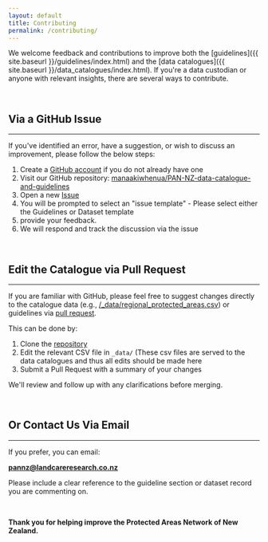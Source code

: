 ```yaml
---
layout: default
title: Contributing
permalink: /contributing/
---
```


We welcome feedback and contributions to improve both the [guidelines]({{ site.baseurl }}/guidelines/index.html) and 
the [data catalogues]({{ site.baseurl }}/data_catalogues/index.html). If you're a data custodian or anyone 
with relevant insights, there are several ways to contribute.

<br>



## Via a GitHub Issue
---

If you've identified an error, have a suggestion, or wish to discuss an
improvement, please follow the below steps:

1. Create a [GitHub account](https://github.com/) if you do not already have one
2. Visit our GitHub repository: [manaakiwhenua/PAN-NZ-data-catalogue-and-guidelines](https://github.com/manaakiwhenua/PAN-NZ-data-catalogue-and-guidelines)
3. Open a new [Issue](https://github.com/manaakiwhenua/PAN-NZ-data-catalogue-and-guidelines/issues) 
4. You will be prompted to select an "issue template" - Please select either the Guidelines or Dataset template
5. provide your feedback. 
6. We will respond and track the discussion via the issue


<br>





## Edit the Catalogue via Pull Request
---

If you are familiar with GitHub, please feel free to suggest changes directly 
to the catalogue data (e.g., [/_data/regional_protected_areas.csv](https://github.com/manaakiwhenua/PAN-NZ-data-catalogue-and-guidelines/blob/main/_data/regional_protected_areas.csv))
or guidelines via [pull request](https://docs.github.com/en/pull-requests/collaborating-with-pull-requests/proposing-changes-to-your-work-with-pull-requests/about-pull-requests).

This can be done by:

1. Clone the [repository](https://github.com/manaakiwhenua/PAN-NZ-data-catalogue-and-guidelines)
2. Edit the relevant CSV file in `_data/` (These csv files are served to the data catalogues and 
   thus all edits should be made here
3. Submit a Pull Request with a summary of your changes

We'll review and follow up with any clarifications before merging.


<br>





## Or Contact Us Via Email
---

If you prefer, you can email:

**pannz@landcareresearch.co.nz**

Please include a clear reference to the guideline section or dataset record you are commenting on.


<br>


**Thank you for helping improve the Protected Areas Network of New Zealand.**
